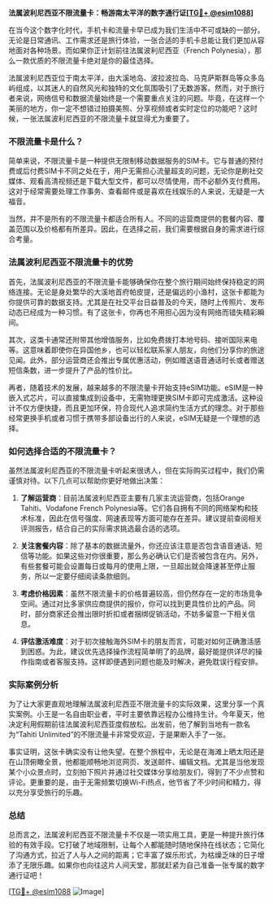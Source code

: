 **法属波利尼西亚不限流量卡：畅游南太平洋的数字通行证[[TG💪+ @esim1088](https://t.me/s/esim1088)]**

在当今这个数字化时代，手机卡和流量卡早已成为我们生活中不可或缺的一部分。无论是日常通讯、工作需求还是旅行体验，一张合适的手机卡总能让我们更加从容地面对各种场景。而如果你正计划前往法属波利尼西亚（French Polynesia），那么一款优质的不限流量卡绝对是你的最佳选择。

法属波利尼西亚位于南太平洋，由大溪地岛、波拉波拉岛、马克萨斯群岛等众多岛屿组成，以其迷人的自然风光和独特的文化氛围吸引了无数游客。然而，对于旅行者来说，网络信号和数据流量始终是一个需要重点关注的问题。毕竟，在这样一个美丽的地方，你一定不想错过拍摄美照、分享视频或者实时定位的功能吧？这时候，一张法属波利尼西亚的不限流量卡就显得尤为重要了。

### 不限流量卡是什么？

简单来说，不限流量卡是一种提供无限制移动数据服务的SIM卡。它与普通的预付费或后付费SIM卡不同之处在于，用户无需担心流量超支的问题，无论你是刷社交媒体、观看高清视频还是下载大型文件，都可以尽情使用，而不必额外支付费用。这对于经常需要处理工作事务、查看邮件或是喜欢在线娱乐的人来说，无疑是一大福音。

当然，并不是所有的不限流量卡都适合所有人。不同的运营商提供的套餐内容、覆盖范围以及价格都有所差异。因此，在选择之前，我们需要根据自身的需求进行综合考量。

### 法属波利尼西亚不限流量卡的优势

首先，法属波利尼西亚的不限流量卡能够确保你在整个旅行期间始终保持稳定的网络连接。无论是身处繁华的大溪地首府帕皮提，还是偏远的小渔村，这张卡都能为你提供可靠的数据支持。尤其是在社交平台日益普及的今天，随时上传照片、发布动态已经成为一种习惯。有了这张卡，你再也不用担心因为没有网络而错失精彩瞬间。

其次，这类卡通常还附带其他增值服务，比如免费拨打本地号码、接听国际来电等。这意味着即使你在异国他乡，也可以轻松联系家人朋友，向他们分享你的旅途见闻。此外，部分运营商还会推出专属优惠活动，例如赠送语音通话时长或者赠送短信条数，进一步提升了产品的性价比。

再者，随着技术的发展，越来越多的不限流量卡开始支持eSIM功能。eSIM是一种嵌入式芯片，可以直接集成到设备中，无需物理更换SIM卡即可完成激活。这种设计不仅方便快捷，而且更加环保，符合现代人追求简约生活方式的理念。对于那些经常更换手机或者习惯于携带多部设备出行的人来说，eSIM无疑是一个理想的选择。

### 如何选择合适的不限流量卡？

虽然法属波利尼西亚的不限流量卡听起来很诱人，但在实际购买过程中，我们仍需谨慎对待。以下几点可以帮助你更好地做出决策：

1. **了解运营商**：目前法属波利尼西亚主要有几家主流运营商，包括Orange Tahiti、Vodafone French Polynesia等。它们各自拥有不同的网络架构和技术标准，因此在信号强度、网速表现等方面可能存在差异。建议提前查阅相关评测报告，结合自己的实际需求挑选最合适的选项。

2. **关注套餐内容**：除了基本的数据流量外，你还应该注意是否包含语音通话、短信等功能。如果这些对你很重要，那么务必确认它们是否被包含在内。另外，有些套餐可能会设置每日或每月的使用上限，一旦超出就会降速甚至停止服务，所以一定要仔细阅读条款细则。

3. **考虑价格因素**：虽然不限流量卡的价格普遍较高，但仍然存在一定的市场竞争空间。通过对比多家供应商提供的报价，你可以找到更具性价比的产品。同时，部分商家还会推出限时折扣或者捆绑促销活动，不妨多留意一下相关信息。

4. **评估激活难度**：对于初次接触海外SIM卡的朋友而言，可能对如何正确激活感到困惑。为此，建议优先选择操作流程简单明了的品牌，最好能提供详尽的操作指南或者客服支持。这样即便遇到问题也能及时解决，避免耽误行程安排。

### 实际案例分析

为了让大家更直观地理解法属波利尼西亚不限流量卡的实际效果，这里分享一个真实案例。小王是一名自由职业者，平时主要依靠远程办公维持生计。今年夏天，他决定利用假期前往法属波利尼西亚度假放松。出发前，他了解到当地有一款名为“Tahiti Unlimited”的不限流量卡非常受欢迎，于是果断入手了一张。

事实证明，这张卡确实没有让他失望。在整个旅程中，无论是在海滩上晒太阳还是在山顶俯瞰全景，他都能顺畅地浏览网页、发送邮件、编辑文档。尤其是当他发现某个小众景点时，立刻拍下照片并通过社交媒体分享给朋友们，得到了不少点赞和评论。更重要的是，由于无需频繁切换Wi-Fi热点，他节省了不少时间和精力，得以充分享受旅行的乐趣。

### 总结

总而言之，法属波利尼西亚不限流量卡不仅是一项实用工具，更是一种提升旅行体验的有效手段。它打破了地域限制，让每个人都能随时随地保持在线状态；它简化了沟通方式，拉近了人与人之间的距离；它丰富了娱乐形式，为枯燥乏味的日子增添了无限乐趣。如果你也向往这片人间天堂，那就赶紧为自己准备一张专属的数字通行证吧！

[[TG💪+ @esim1088](https://t.me/s/esim1088) ![Image](https://i.postimg.cc/4NQfJmqS/Snipaste-2025-05-13-00-14-12.png)]